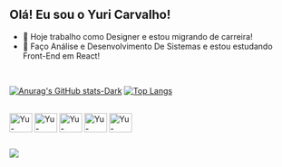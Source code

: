 ## Olá! Eu sou o Yuri Carvalho!



- 🔭 Hoje trabalho como Designer e estou migrando de carreira!
- 🌱 Faço Análise e Desenvolvimento De Sistemas e estou estudando Front-End em React!
<br>

[![Anurag's GitHub stats-Dark](https://github-readme-stats.vercel.app/api?username=YuOliveira-dev&show_icons=true&theme=dark#gh-dark-mode-only)](https://github.com/anuraghazra/github-readme-stats#gh-dark-mode-only)
[![Top Langs](https://github-readme-stats.vercel.app/api/top-langs/?username=YuOliveira-dev&layout=compact&theme=dark)](https://github.com/anuraghazra/github-readme-stats)


<div style = "display: inline_block"><br>
<img align = "center" alt ="Yu-React" height = "34px" width= "40" src="https://cdn.jsdelivr.net/gh/devicons/devicon@latest/icons/react/react-original.svg" />
<img align = "center" alt ="Yu-JavaScript" height = "34px" width= "40" src="https://cdn.jsdelivr.net/gh/devicons/devicon@latest/icons/javascript/javascript-original.svg" />
<img align = "center" alt ="Yu-TypeScript" height = "34px" width= "40" src="https://cdn.jsdelivr.net/gh/devicons/devicon@latest/icons/typescript/typescript-original.svg" />
<img align = "center" alt ="Yu-CSS3" height = "34px" width= "40" src="https://cdn.jsdelivr.net/gh/devicons/devicon@latest/icons/css3/css3-original.svg" />
<img align = "center" alt ="Yu-HTML5" height = "34px" width= "40" src="https://cdn.jsdelivr.net/gh/devicons/devicon@latest/icons/html5/html5-original.svg" />

</div>
          
##

<a href= "https://w.app/YuOliveira"><img src= "	https://img.shields.io/badge/WhatsApp-25D366?style=for-the-badge&logo=whatsapp&logoColor=white"></a>

